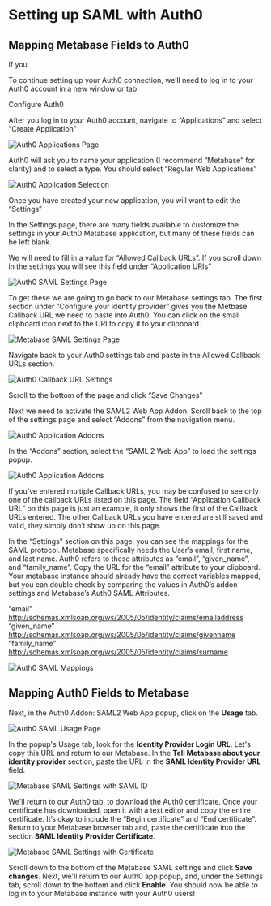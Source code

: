 # Setting up SAML with Auth0

## Mapping Metabase Fields to Auth0

If you 

To continue setting up your Auth0 connection, we’ll need to log in to your Auth0 account in a new window or tab.

Configure Auth0

After you log in to your Auth0 account, navigate to “Applications” and select “Create Application”

![Auth0 Applications Page](images/saml-auth0/auth0createapp.png)

Auth0 will ask you to name your application (I recommend “Metabase” for clarity) and to select a type.  You should select “Regular Web Applications”

![Auth0 Application Selection](images/saml-auth0/auth0regularapp.png)

Once you have created your new application, you will want to edit the “Settings”



In the Settings page, there are many fields available to customize the settings in your Auth0 Metabase application, but many of these fields can be left blank.  



We will need to fill in a value for “Allowed Callback URLs”.  If you scroll down in the settings you will see this field under “Application URIs”

![Auth0 SAML Settings Page](images/saml-auth0/auth0callbackurl.png)

To get these we are going to go back to our Metabase settings tab.  The first section under “Configure your identity provider” gives you the Metbase Callback URL we need to paste into Auth0.  You can click on the small clipboard icon next to the URI to copy it to your clipboard.

![Metabase SAML Settings Page](images/saml-auth0/mbsamlsettings.png)


Navigate back to your Auth0 settings tab and paste in the Allowed Callback URLs section.

![Auth0 Callback URL Settings](images/saml-auth0/auth0pastecallback.png)

Scroll to the bottom of the page and click “Save Changes”



Next we need to activate the SAML2 Web App Addon.  Scroll back to the top of the settings page and select “Addons” from the navigation menu.

![Auth0 Application Addons](images/saml-auth0/.png)

In the “Addons” section, select the “SAML 2 Web App” to load the settings popup.

![Auth0 Application Addons](images/saml-auth0/auth0saml2addon.png)


If you’ve entered multiple Callback URLs, you may be confused to see only one of the callback URLs listed on this page.  The field “Application Callback URL” on this page is just an example, it only shows the first of the Callback URLs entered.  The other Callback URLs you have entered are still saved and valid, they simply don’t show up on this page.

In the “Settings” section on this page, you can see the mappings for the SAML protocol.  Metabase specifically needs the User’s email, first name, and last name.  Auth0 refers to these attributes as “email”, “given_name”, and “family_name”.  Copy the URL for the “email” attribute to your clipboard. Your metabase instance should already have the correct variables mapped, but you can double check by comparing the values in Auth0’s addon settings and Metabase’s Auth0 SAML Attributes.


“email”
http://schemas.xmlsoap.org/ws/2005/05/identity/claims/emailaddress
“given_name”
http://schemas.xmlsoap.org/ws/2005/05/identity/claims/givenname
“family_name”
http://schemas.xmlsoap.org/ws/2005/05/identity/claims/surname


![Auth0 SAML Mappings](images/saml-auth0/auth0samlmappings.png)


## Mapping Auth0 Fields to Metabase
Next, in the Auth0 Addon: SAML2 Web App popup, click on the **Usage** tab. 

![Auth0 SAML Usage Page](images/saml-auth0/auth0samlusage.png)


In the popup's Usage tab, look for the **Identity Provider Login URL**. Let's copy this URL and return to our  Metabase. In the **Tell Metabase about your identity provider** section, paste the URL in the **SAML Identity Provider URL** field.


![Metabase SAML Settings with SAML ID](images/saml-auth0/mbsamlid.png)

We'll return to our Auth0 tab, to download the Auth0 certificate. Once your certificate has downloaded, open it with a text editor and copy the entire certificate. It’s okay to include the “Begin certificate” and “End certificate”. Return to your Metabase browser tab and, paste the certificate into the section **SAML Identity Provider Certificate**. 

![Metabase SAML Settings with Certificate](images/saml-auth0/mbsamlcert.png)


Scroll down to the bottom of the Metabase SAML settings and click **Save changes**. Next, we'll return to our Auth0 app popup, and, under the Settings tab, scroll down to the bottom and click **Enable**. 
You should now be able to log in to your Metabase instance with your Auth0 users!







